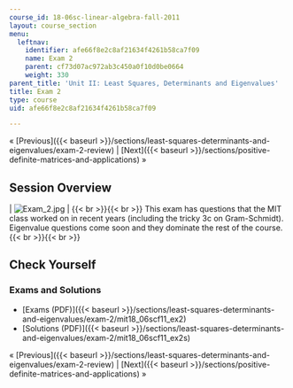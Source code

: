 ```yaml
---
course_id: 18-06sc-linear-algebra-fall-2011
layout: course_section
menu:
  leftnav:
    identifier: afe66f8e2c8af21634f4261b58ca7f09
    name: Exam 2
    parent: cf73d07ac972ab3c450a0f10d0be0664
    weight: 330
parent_title: 'Unit II: Least Squares, Determinants and Eigenvalues'
title: Exam 2
type: course
uid: afe66f8e2c8af21634f4261b58ca7f09

---
```


« [Previous]({{< baseurl >}}/sections/least-squares-determinants-and-eigenvalues/exam-2-review) | [Next]({{< baseurl >}}/sections/positive-definite-matrices-and-applications) »

Session Overview
----------------

| ![Exam_2.jpg](/coursemedia/18-06sc-linear-algebra-fall-2011/5f796b5879aca8e130134f607815f9c8_Exam_2.jpg) |  {{< br >}}{{< br >}} This exam has questions that the MIT class worked on in recent years (including the tricky 3c on Gram-Schmidt). Eigenvalue questions come soon and they dominate the rest of the course.  {{< br >}}{{< br >}}  

Check Yourself
--------------

### Exams and Solutions

*   [Exams (PDF)]({{< baseurl >}}/sections/least-squares-determinants-and-eigenvalues/exam-2/mit18_06scf11_ex2)
*   [Solutions (PDF)]({{< baseurl >}}/sections/least-squares-determinants-and-eigenvalues/exam-2/mit18_06scf11_ex2s)

« [Previous]({{< baseurl >}}/sections/least-squares-determinants-and-eigenvalues/exam-2-review) | [Next]({{< baseurl >}}/sections/positive-definite-matrices-and-applications) »